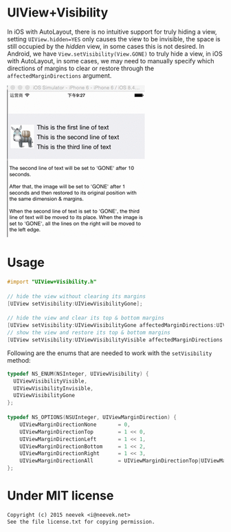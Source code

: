 UIView+Visibility
=================

In iOS with AutoLayout, there is no intuitive support for truly hiding a view, setting `UIView.hidden=YES` only causes the view to be invisible, the space is still occupied by the *hidden* view, in some cases this is not desired. In Android, we have `View.setVisibility(View.GONE)` to truly hide a view, in iOS with AutoLayout, in some cases, we may need to manually specify which directions of margins to clear or restore through the `affectedMarginDirections` argument.

![](https://raw.githubusercontent.com/neevek/UIView-Visibility/master/images/demo.gif)

Usage
=====
```objective-c
#import "UIView+Visibility.h"

// hide the view without clearing its margins
[UIView setVisibility:UIViewVisibilityGone];

// hide the view and clear its top & bottom margins
[UIView setVisibility:UIViewVisibilityGone affectedMarginDirections:UIViewMarginDirectionTop|UIViewMarginDirectionBottom];
// show the view and restore its top & bottom margins
[UIView setVisibility:UIViewVisibilityVisible affectedMarginDirections:UIViewMarginDirectionTop|UIViewMarginDirectionBottom];
```

Following are the enums that are needed to work with the `setVisibility` method:
```objective-c
typedef NS_ENUM(NSInteger, UIViewVisibility) {
  UIViewVisibilityVisible,
  UIViewVisibilityInvisible,
  UIViewVisibilityGone
};

typedef NS_OPTIONS(NSUInteger, UIViewMarginDirection) {
    UIViewMarginDirectionNone       = 0,
    UIViewMarginDirectionTop        = 1 << 0,
    UIViewMarginDirectionLeft       = 1 << 1,
    UIViewMarginDirectionBottom     = 1 << 2,
    UIViewMarginDirectionRight      = 1 << 3,
    UIViewMarginDirectionAll        = UIViewMarginDirectionTop|UIViewMarginDirectionLeft|UIViewMarginDirectionBottom|UIViewMarginDirectionRight
};

```
Under MIT license
=================

```
Copyright (c) 2015 neevek <i@neevek.net>
See the file license.txt for copying permission.
```
